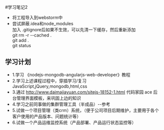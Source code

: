 #学习笔记2
* 将工程导入到webstorm中<br>
* 尝试屏蔽.idea和node_modules<br>
        加入 .gitignore后如果不生效，可以先清一下缓存，然后重新添加<br>
        git rm -r --cached . <br>
        git add . <br />
        git status <br />

## 学习计划
* 1.学习 《nodejs-mongodb-angularjs-web-developer》教程<br>
* 2.学习上述课程过程中，穿插学习/复习 JavaScript,jQuery,mongodb,html,css<br>
* 3.通过 http://www.daimajiayuan.com/sitejs-18152-1.html   代码家园 ace 后台管理界面模板，来巩固上边的知识<br>
* 4.学习之前同事做的集群管理工具（半成品）--参考<br>
* 5.试做一个项目管理（类crm）系统，（便于公司项目后期维护，主要用于各个客户使用的产品版本、问题统计等）<br>
* 6.试做一个产品运维监控系统（产品部署、产品运行状态监控等）<br>